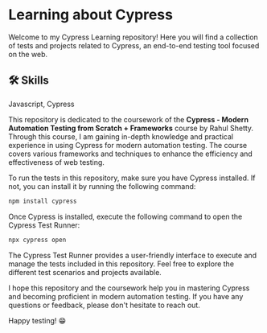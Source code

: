 # Learning about Cypress
Welcome to my Cypress Learning repository! Here you will find a collection of tests and projects related to Cypress, an end-to-end testing tool focused on the web.

## 🛠 Skills
Javascript, Cypress

This repository is dedicated to the coursework of the **Cypress - Modern Automation Testing from Scratch + Frameworks** course by Rahul Shetty. Through this course, I am gaining in-depth knowledge and practical experience in using Cypress for modern automation testing. The course covers various frameworks and techniques to enhance the efficiency and effectiveness of web testing.

To run the tests in this repository, make sure you have Cypress installed. If not, you can install it by running the following command:
```bash
npm install cypress
```

Once Cypress is installed, execute the following command to open the Cypress Test Runner:
```bash
npx cypress open
```

The Cypress Test Runner provides a user-friendly interface to execute and manage the tests included in this repository. Feel free to explore the different test scenarios and projects available.

I hope this repository and the coursework help you in mastering Cypress and becoming proficient in modern automation testing. If you have any questions or feedback, please don't hesitate to reach out.

Happy testing! 😁

